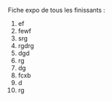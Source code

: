 Fiche expo de tous les finissants :

1. ef
2. fewf
3. srg
4. rgdrg
5. dgd
6. rg
7. dg
8. fcxb
9. d
10. rg
